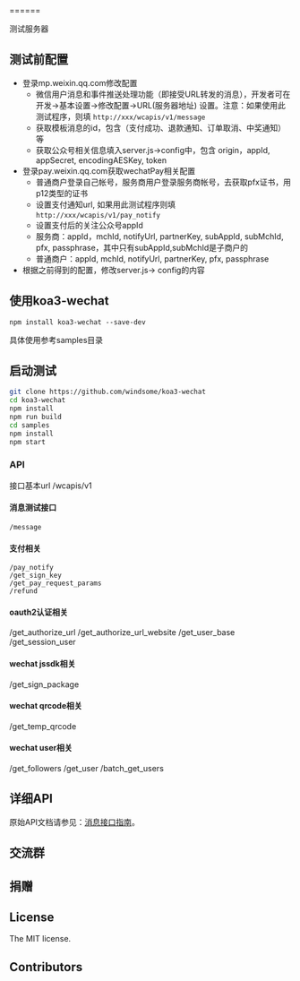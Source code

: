 ======

测试服务器

## 测试前配置
+ 登录mp.weixin.qq.com修改配置
  - 微信用户消息和事件推送处理功能（即接受URL转发的消息），开发者可在 开发->基本设置->修改配置->URL(服务器地址) 设置。注意：如果使用此测试程序，则填 `http://xxx/wcapis/v1/message`
  - 获取模板消息的id，包含（支付成功、退款通知、订单取消、中奖通知）等
  - 获取公众号相关信息填入server.js->config中，包含 origin，appId, appSecret, encodingAESKey, token
+ 登录pay.weixin.qq.com获取wechatPay相关配置
  - 普通商户登录自己帐号，服务商用户登录服务商帐号，去获取pfx证书，用p12类型的证书
  - 设置支付通知url, 如果用此测试程序则填`http://xxx/wcapis/v1/pay_notify`
  - 设置支付后的关注公众号appId
  - 服务商：appId，mchId, notifyUrl, partnerKey, subAppId, subMchId, pfx, passphrase，其中只有subAppId,subMchId是子商户的
  - 普通商户：appId, mchId, notifyUrl, partnerKey, pfx, passphrase
+ 根据之前得到的配置，修改server.js-> config的内容

## 使用koa3-wechat
```
npm install koa3-wechat --save-dev
```
具体使用参考samples目录

## 启动测试
```sh
git clone https://github.com/windsome/koa3-wechat
cd koa3-wechat
npm install 
npm run build
cd samples
npm install
npm start
```
### API
接口基本url /wcapis/v1
#### 消息测试接口
`/message`
#### 支付相关
```
/pay_notify
/get_sign_key
/get_pay_request_params
/refund
```
#### oauth2认证相关
/get_authorize_url
/get_authorize_url_website
/get_user_base
/get_session_user
#### wechat jssdk相关
/get_sign_package
#### wechat qrcode相关
/get_temp_qrcode
#### wechat user相关
/get_followers
/get_user
/batch_get_users

## 详细API
原始API文档请参见：[消息接口指南](http://mp.weixin.qq.com/wiki/index.php?title=消息接口指南)。

## 交流群

## 捐赠

## License
The MIT license.

## Contributors

